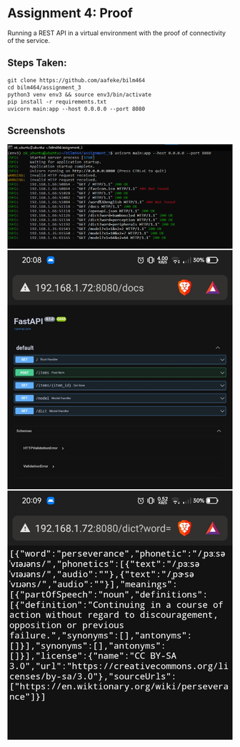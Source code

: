 # Assignment 4: Proof
Running a REST API in a virtual environment with the proof of connectivity of the service.

## Steps Taken:
```
git clone https://github.com/aafeke/bilm464
cd bilm464/assignment_3
python3 venv env3 && source env3/bin/activate
pip install -r requirements.txt
uvicorn main:app --host 0.0.0.0 --port 8080
```
## Screenshots
![Server log from the host machine SSH bash](assignment_4/img/1.png)
![/docs directory from an Android device](assignment_4/img/2.jpg)
![GET /dict?word=param endpoint from an Android device](assignment_4/img/3.jpg)